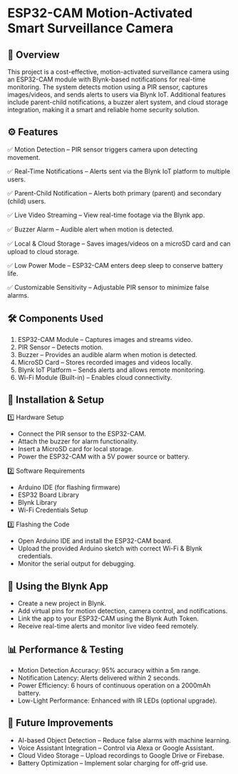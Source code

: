 
# ESP32-CAM Motion-Activated Smart Surveillance Camera




## 📌 Overview
This project is a cost-effective, motion-activated surveillance camera using an ESP32-CAM module with Blynk-based notifications for real-time monitoring. The system detects motion using a PIR sensor, captures images/videos, and sends alerts to users via Blynk IoT. Additional features include parent-child notifications, a buzzer alert system, and cloud storage integration, making it a smart and reliable home security solution.
## ⚙️ Features

✅ Motion Detection – PIR sensor triggers camera upon detecting movement.

✅ Real-Time Notifications – Alerts sent via the Blynk IoT platform to multiple users.

✅ Parent-Child Notification – Alerts both primary (parent) and secondary (child) users.

✅ Live Video Streaming – View real-time footage via the Blynk app.

✅ Buzzer Alarm – Audible alert when motion is detected.

✅ Local & Cloud Storage – Saves images/videos on a microSD card and can upload to cloud storage.

✅ Low Power Mode – ESP32-CAM enters deep sleep to conserve battery life.

✅ Customizable Sensitivity – Adjustable PIR sensor to minimize false alarms.

## 🛠️ Components Used

1. ESP32-CAM Module – Captures images and streams video.
2. PIR Sensor – Detects motion.
3. Buzzer – Provides an audible alarm when motion is detected.
4. MicroSD Card – Stores recorded images and videos locally.
5. Blynk IoT Platform – Sends alerts and allows remote monitoring.
6. Wi-Fi Module (Built-in) – Enables cloud connectivity.
## 🔧 Installation & Setup

1️⃣ Hardware Setup
- Connect the PIR sensor to the ESP32-CAM.
- Attach the buzzer for alarm functionality.
- Insert a MicroSD card for local storage.
- Power the ESP32-CAM with a 5V power source or battery.


2️⃣ Software Requirements
- Arduino IDE (for flashing firmware)
- ESP32 Board Library
- Blynk Library
- Wi-Fi Credentials Setup

3️⃣ Flashing the Code
- Open Arduino IDE and install the ESP32-CAM board.
- Upload the provided Arduino sketch with correct Wi-Fi & Blynk credentials.
- Monitor the serial output for debugging.
## 📲 Using the Blynk App

- Create a new project in Blynk.
- Add virtual pins for motion detection, camera control, and notifications.
- Link the app to your ESP32-CAM using the Blynk Auth Token.
- Receive real-time alerts and monitor live video feed remotely.

## 📊 Performance & Testing

- Motion Detection Accuracy: 95% accuracy within a 5m range.
- Notification Latency: Alerts delivered within 2 seconds.
- Power Efficiency: 6 hours of continuous operation on a 2000mAh battery.
- Low-Light Performance: Enhanced with IR LEDs (optional upgrade).
## 📌 Future Improvements

- AI-based Object Detection – Reduce false alarms with machine learning.
- Voice Assistant Integration – Control via Alexa or Google Assistant.
- Cloud Video Storage – Upload recordings to Google Drive or Firebase.
- Battery Optimization – Implement solar charging for off-grid use.
